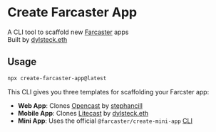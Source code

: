 # Create Farcaster App

A CLI tool to scaffold new [Farcaster](https://farcaster.xyz) apps
<br />
Built by [dylsteck.eth](https://warpcast.com/dylsteck.eth)

## Usage

```bash
npx create-farcaster-app@latest
```

This CLI gives you three templates for scaffolding your Farcster app:
- **Web App**: Clones [Opencast](https://github.com/stephancill/opencast) by [stephancill](https://warpcast.com/stephancill)
- **Mobile App**: Clones [Litecast](https://github.com/dylsteck/litecast) by [dylsteck.eth](https://warpcast.com/dylsteck.eth)
- **Mini App**: Uses the official `@farcaster/create-mini-app` [CLI](https://www.npmjs.com/package/@farcaster/create-mini-app)